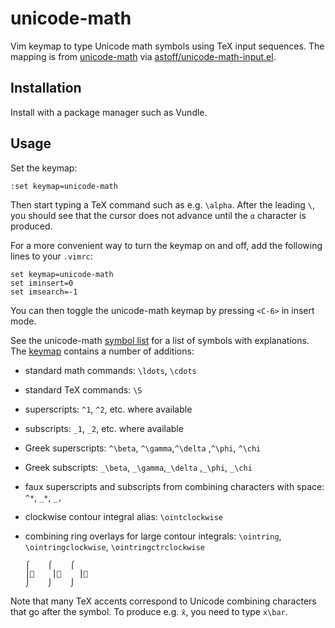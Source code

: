 
unicode-math
============

Vim keymap to type Unicode math symbols using TeX input sequences. The mapping
is from [unicode-math] via [astoff/unicode-math-input.el].


Installation
------------

Install with a package manager such as Vundle.


Usage
-----

Set the keymap:

    :set keymap=unicode-math

Then start typing a TeX command such as e.g. `\alpha`. After the leading `\`,
you should see that the cursor does not advance until the `α` character is
produced.

For a more convenient way to turn the keymap on and off, add the following lines
to your `.vimrc`:

    set keymap=unicode-math
    set iminsert=0
    set imsearch=-1

You can then toggle the unicode-math keymap by pressing `<C-6>` in insert mode.

See the unicode-math [symbol list] for a list of symbols with explanations. The
[keymap](keymap/unicode-math.vim) contains a number of additions:

- standard math commands: `\ldots`, `\cdots`
- standard TeX commands: `\S`
- superscripts: `^1`, `^2`, etc. where available
- subscripts: `_1`, `_2`, etc. where available
- Greek superscripts: `^\beta`, `^\gamma`,`^\delta` ,`^\phi`, `^\chi`
- Greek subscripts: `_\beta`, `_\gamma`,`_\delta` ,`_\phi`, `_\chi`
- faux superscripts and subscripts from combining characters with space: `^*`,
  `_*`, `_,`
- clockwise contour integral alias: `\ointclockwise`
- combining ring overlays for large contour integrals: `\ointring`,
  `\ointringclockwise`, `\ointringctrclockwise`

      ⌠    ⌠    ⌠
      ⎮⃘    ⎮⃙    ⎮⃚
      ⌡    ⌡    ⌡

Note that many TeX accents correspond to Unicode combining characters that go
after the symbol.  To produce e.g. `x̄`, you need to type `x\bar`.


[unicode-math]: http://ctan.org/pkg/unicode-math
[astoff/unicode-math-input.el]: https://github.com/astoff/unicode-math-input.el
[symbol list]: http://mirrors.ctan.org/macros/unicodetex/latex/unicode-math/unimath-symbols.pdf
